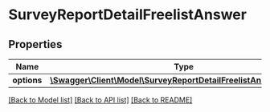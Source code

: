 # SurveyReportDetailFreelistAnswer

## Properties
Name | Type | Description | Notes
------------ | ------------- | ------------- | -------------
**options** | [**\Swagger\Client\Model\SurveyReportDetailFreelistAnswerOptions[]**](SurveyReportDetailFreelistAnswerOptions.md) |  | 

[[Back to Model list]](../README.md#documentation-for-models) [[Back to API list]](../README.md#documentation-for-api-endpoints) [[Back to README]](../README.md)



